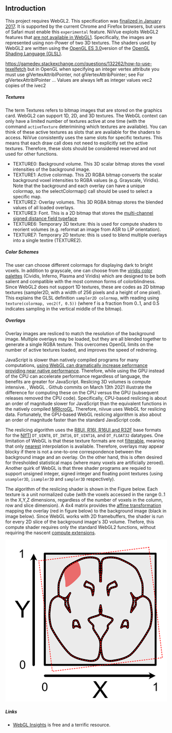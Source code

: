 ## Introduction

This project requires WebGL2. This specification was [finalized in January 2017](https://en.wikipedia.org/wiki/WebGL). It is supported by the current Chrome and Firefox browsers, but users of Safari must enable this `experimental` feature. NiiVue exploits WebGL2 features that [are not available in WebGL1](https://webgl2fundamentals.org/webgl/lessons/webgl2-whats-new.html). Specifically, the images are represented using non-Power of two 3D textures. The shaders used by WebGL2 are written using the [OpenGL ES 3.0](https://en.wikipedia.org/wiki/OpenGL_ES)version of the [OpenGL Shading Language (GLSL)](https://en.wikipedia.org/wiki/OpenGL_Shading_Language).

https://gamedev.stackexchange.com/questions/132262/how-to-use-texelfetch
but in OpenGL when specifying an integer vertex attribute you must use glVertexAttribIPointer, not glVertexAttribPointer; see
For glVertexAttribIPointer ... Values are always left as integer values
vec2 copies of the ivec2

##### Textures

The term Textures refers to bitmap images that are stored on the graphics card. WebGL2 can support 1D, 2D, and 3D textures. The WebGL context can only have a limited number of textures active at one time (with the command `activeTexture` deterimining which textures are available). You can think of these active textures as slots that are available for the shaders to access. NiiVue consistently uses the same slots for specific textures. This means that each draw call does not need to explicitly set the active textures. Therefore, these slots should be considered reserved and not used for other functions.

 - TEXTURE0: Background volume. This 3D scalar bitmap stores the voxel intensities of the background image.
 - TEXTURE1: Active colormap. This 2D RGBA bitmap converts the scalar background voxel intensities to RGBA values (e.g. Grayscale, Viridis). Note that the background and each overlay can have a unique colormap, so the selectColormap() call should be used to select a specific map.
 - TEXTURE2: Overlay volumes. This 3D RGBA bitmap stores the blended values of all loaded overlays.
 - TEXTURE3: Font. This is a 2D bitmap that stores the [multi-channel signed distance field typeface](https://github.com/Chlumsky/msdfgen) 
 - TEXTURE6: Temporary 3D texture: this is used for compute shaders to reorient volumes (e.g. reformat an image from ASR to LIP orientation).
 - TEXTURE7: Temporary 2D texture: this is used to blend multiple overlays into a single textire (TEXTURE2).
 
##### Color Schemes

The user can choose different colormaps for displaying dark to bright voxels. In addition to grayscale, one can choose from the [viridis color palettes](https://cran.r-project.org/web/packages/viridis/vignettes/intro-to-viridis.html) (Cividis, Inferno, Plasma and Viridis) which are designed to be both salient and compatible with the most common forms of colorblindness. Since WebGL2 does not support 1D textures, these are codes as 2D bitmap textures (sampler2D, with a width of 256 pixels and a height of one pixel). This explains the GLSL definition `sampler2D colormap`, with reading using `texture(colormap, vec2(f, 0.5))` (where f is a fraction from 0..1, and 0.5 indicates sampling in the vertical middle of the bitmap).

##### Overlays

Overlay images are resliced to match the resolution of the background image. Multiple overlays may be loaded, but they are all blended together to generate a single RGBA texture. This overcomes OpenGL limits on the number of active textures loaded, and improves the speed of rednering. 

JavaScript is slower than natively compiled programs for many computations,  [using WebGL can dramatically increase peformance providing near native performance](http://openglinsights.com/discovering.html#WebGLforOpenGLDevelopers). Therefore, while using the GPU instead of the CPU can accelerate performance regardless of language, the benefits are greater for JavaScript. Reslicing 3D volumes is compute intensive. , WebGL . Github commits on March 13th 2021 illustrate the difference for computing these on the CPU versus the GPU (subsequent releases removed the CPU code). Specifically, CPU-based reslicing is about an order of magnitude slower for JavaScript than the equivalent functions in the natively compiled [MRIcroGL](https://github.com/rordenlab/MRIcroGL12). Therefore, niivue uses WebGL for reslicing data. Fortunately, the GPU-based WebGL reslicing algorithm is also about an order of magnitude faster than the standard JavaScript code.

The reslicing algorithm uses the [R8UI, R16I, R16UI and R32F](https://www.khronos.org/registry/OpenGL-Refpages/es3.0/html/glTexStorage3D.xhtml) base formats for the [NIfTI](https://nifti.nimh.nih.gov/pub/dist/src/niftilib/nifti1.h) `DT_UINT8`, `DT_INT16`, `DT_UINT16`, and `DT_FLOAT32` datatypes. One limitation of WebGL is that these texture formats are not [filterable](https://webgl2fundamentals.org/webgl/lessons/webgl-data-textures.html), meaning that only [nearest](https://open.gl/textures) interpolation is available. Therefore, overlays may appear blocky if there is not a one-to-one correspondence between the background image and an overlay. On the other hand, this is often desired for thresholded statistical maps (where many voxels are artificially zeroed). Another quirk of WebGL is that three shader programs are requied to support unsigned integer, signed integer and floating point textures (using `usampler3D`, `isampler3D` and `sampler3D` respectively).

The algorithm of the reslicing shader is shown in the Figure below. Each texture is a unit normalized cube (with the voxels accessed in the range 0..1 in the X,Y,Z dimensions, regardless of the number of voxels in the column, row and slice dimension). A 4x4 matrix provides the [affine transformation](https://en.wikipedia.org/wiki/Transformation_matrix) mapping the overlay (red in figure below) to the background image (black in image below). Since WebGL works with 2D framebuffers, the shader is run for every 2D slice of the background image's 3D volume. Thefore, this compute shader requires only the standard WebGL2 functions, without requiring the nascent [compute extensions](https://www.khronos.org/registry/webgl/specs/latest/2.0-compute/).
 
![alt tag](overlay.png)

##### Links

 - [WebGL Insights](https://webglinsights.github.io/index.html) is free and a terrific resource.
